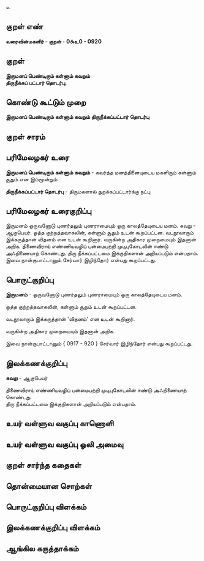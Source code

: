உ

## குறள் எண் 

**வரைவின்மகளிர் - குறள் - 0௯உ0 - 0920**

## குறள் 

**இருமனப் பெண்டிரும் கள்ளும் கவறும்  
திருநீக்கப் பட்டார் தொடர்பு.**

## கொண்டு கூட்டும் முறை

**இருமனப் பெண்டிரும் கள்ளும் கவறும் திருநீக்கப்பட்டார் தொடர்பு**

## குறள் சாரம் 


## பரிமேலழகர் உரை

**இருமனப் பெண்டிரும் கள்ளும் கவறும்** - கவர்த்த மனத்தினையுடைய மகளிரும் கள்ளும் சூதும் என இம்மூன்றும் 

**திருநீக்கப்பட்டார் தொடர்பு** - திருமகளால் துறக்கப்பட்டார்க்கு நட்பு

## பரிமேலழகர் உரைகுறிப்பு   

இருமனம் ஒருவனோடு புணர்தலும் புணராமையும் ஒரு காலத்தேயுடைய மனம். கவறு - ஆகுபெயர். ஒத்த குற்றத்தவாகலின், கள்ளும் சூதும் உடன் கூறப்பட்டன. வடநூலாரும் இக்கருத்தான் விதனம் என உடன் கூறினார். வருகின்ற அதிகார முறைமையும் இதனான் அறிக. திணைவிராய் எண்ணியவழிப் பன்மைபற்றி முடிபுகோடலின் ஈண்டு அஃறிணையாற் கொண்டது. திரு நீக்கப்பட்டமை இக்குறிகளான் அறியப்படும் என்பதாம். இவை நான்குபாட்டானும் சேர்வார் இழிந்தோர் என்பது கூறப்பட்டது.

## பொருட்குறிப்பு 

**இருமனம்** - ஒருவனோடு புணர்தலும் புணராமையும் ஒரு காலத்தேயுடைய மனம்.

ஒத்த குற்றத்தவாகலின், கள்ளும் சூதும் உடன் கூறப்பட்டன. 

வடநூலாரும் இக்கருத்தான் 'விதனம்' என உடன் கூறினார். 

வருகின்ற அதிகார முறைமையும் இதனான் அறிக.  

இவை நான்குபாட்டானும் { 0917 - 920 } சேர்வார் இழிந்தோர் என்பது கூறப்பட்டது.

## இலக்கணக்குறிப்பு  

**கவறு** - ஆகுபெயர்

திணைவிராய் எண்ணியவழிப் பன்மைபற்றி முடிபுகோடலின் ஈண்டு அஃறிணையாற் கொண்டது.  
திரு நீக்கப்பட்டமை இக்குறிகளான் அறியப்படும் என்பதாம்.

## உயர் வள்ளுவ வகுப்பு காணொளி


## உயர் வள்ளுவ வகுப்பு ஒலி அமைவு 

 
## குறள் சார்ந்த கதைகள் 


## தொன்மையான சொற்கள்


## பொருட்குறிப்பு விளக்கம்


## இலக்கணக்குறிப்பு விளக்கம்


## ஆங்கில கருத்தாக்கம் 


